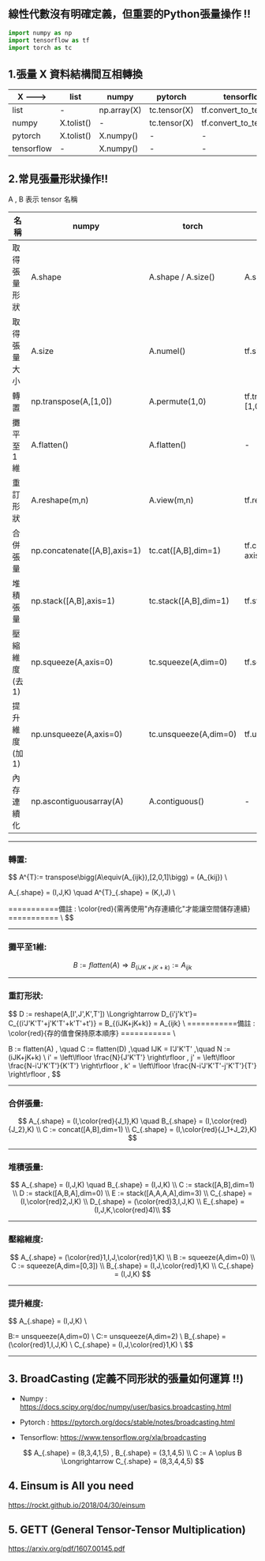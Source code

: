 ##  線性代數沒有明確定義，但重要的Python張量操作 !!

```python
import numpy as np
import tensorflow as tf
import torch as tc
```



## 1.張量 X 資料結構間互相轉換

| X --->     | list       | numpy       | pytorch      | tensorflow              |
| ---------- | ---------- | ----------- | ------------ | ----------------------- |
| list       | -          | np.array(X) | tc.tensor(X) | tf.convert_to_tensor(X) |
| numpy      | X.tolist() | -           | tc.tensor(X) | tf.convert_to_tensor(X) |
| pytorch    | X.tolist() | X.numpy()   | -            | -                       |
| tensorflow | -          | X.numpy()   | -            | -                       |



## 2.常見張量形狀操作!!

A , B  表示 tensor 名稱 

| 名稱           | numpy                        | torch                 | tensorflow                  |
| -------------- | ---------------------------- | --------------------- | --------------------------- |
| 取得張量形狀   | A.shape                      | A.shape / A.size()    | A.shape                     |
| 取得張量大小   | A.size                       | A.numel()             | tf.size(A)                  |
| 轉置           | np.transpose(A,[1,0])        | A.permute(1,0)        | tf.transpose(A, perm=[1,0]) |
| 攤平至1維      | A.flatten()                  | A.flatten()   | -                           |
| 重訂形狀       | A.reshape(m,n)               | A.view(m,n)           | tf.reshape(A,[m,n])         |
| 合併張量       | np.concatenate([A,B],axis=1) | tc.cat([A,B],dim=1)   | tf.concat([A, B], axis=1)   |
| 堆積張量     | np.stack([A,B],axis=1)       | tc.stack([A,B],dim=1) | tf.stack([A,B], axis=1)     |
| 壓縮維度 (去1) | np.squeeze(A,axis=0)         | tc.squeeze(A,dim=0)   | tf.squeeze(A,axis=1)        |
| 提升維度 (加1) | np.unsqueeze(A,axis=0)       | tc.unsqueeze(A,dim=0) | tf.unsqueeze(A,axis=1)      |
| 內存連續化 | np.ascontiguousarray(A) | A.contiguous() | -          |

----

### 轉置:

$$
A^{T}:= transpose\bigg(A\equiv(A_{ijk}),[2,0,1]\bigg) = (A_{kij}) \\

A_{.shape} = (I,J,K) \quad A^{T}_{.shape} = (K,I,J) \\

===========備註 : \color{red}{需再使用"內存連續化"才能讓空間儲存連續} =========== \\
$$



----------

### 攤平至1維:

$$
B := flatten(A) \Longrightarrow B_{(iJK+jK+k)} := A_{ijk}
$$



-----------

### 重訂形狀:

$$
D := reshape(A,[I',J',K',T']) \Longrightarrow D_{i'j'k't'}= C_{(i'J'K'T'+j'K'T'+k'T'+t')} = B_{(iJK+jK+k)} = A_{ijk} \\
===========備註 : \color{red}{存的值會保持原本順序} =========== \\

B := flatten(A) , \quad 
C := flatten(D) ,\quad 
IJK = I'J'K'T' ,\quad 
N := (iJK+jK+k) \\
i' = \left\lfloor \frac{N}{J'K'T'}  \right\rfloor , 
j' = \left\lfloor \frac{N-i'J'K'T'}{K'T'} \right\rfloor ,
k' = \left\lfloor \frac{N-i'J'K'T'-j'K'T'}{T'} \right\rfloor ,
$$





-------------

### 合併張量:

$$
A_{.shape} = (I,\color{red}{J_1},K) \quad B_{.shape} = (I,\color{red}{J_2},K) \\
C := concat([A,B],dim=1) \\
C_{.shape} = (I,\color{red}{J_1+J_2},K)
$$



----

### 堆積張量:

$$
A_{.shape} = (I,J,K) \quad B_{.shape} = (I,J,K) \\
C := stack([A,B],dim=1) \\
D := stack([A,B,A],dim=0) \\
E := stack([A,A,A,A],dim=3) \\
C_{.shape} = (I,\color{red}2,J,K) \\
D_{.shape} = (\color{red}3,I,J,K) \\
E_{.shape} = (I,J,K,\color{red}4)\\
$$

-----------

### 壓縮維度:

$$
A_{.shape} = (\color{red}1,I,J,\color{red}1,K) \\
B := squeeze(A,dim=0) \\
C := squeeze(A,dim=[0,3]) \\
B_{.shape} = (I,J,\color{red}1,K) \\
C_{.shape} = (I,J,K)
$$



--------------------

### 提升維度:

$$
A_{.shape} = (I,J,K) \\

B:= unsqueeze(A,dim=0) \\
C:= unsqueeze(A,dim=2) \\
B_{.shape} = (\color{red}1,I,J,K) \\
C_{.shape} = (I,J,\color{red}1,K) \\
$$

----------------





## 3.  BroadCasting  (定義不同形狀的張量如何運算 !!)

- Numpy : https://docs.scipy.org/doc/numpy/user/basics.broadcasting.html

- Pytorch : https://pytorch.org/docs/stable/notes/broadcasting.html
- Tensorflow: https://www.tensorflow.org/xla/broadcasting


$$
A_{.shape} = (8,3,4,1,5) , B_{.shape} = (3,1,4,5) \\
C := A \oplus B \Longrightarrow C_{.shape} =  (8,3,4,4,5)
$$

## 4. Einsum is All you need 

https://rockt.github.io/2018/04/30/einsum

## 5. GETT (General Tensor-Tensor Multiplication)

https://arxiv.org/pdf/1607.00145.pdf




